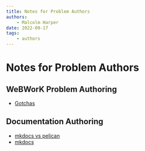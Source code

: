 ```yaml
---
title: Notes for Problem Authors
authors:
    - Malcolm Harper
date: 2022-09-17
tags:
    - authors
---
```


# Notes for Problem Authors

## WeBWorK Problem Authoring

* [Gotchas](ww-author-tips-gotchas.md)

## Documentation Authoring

* [mkdocs vs pelican](mkdocs-vs-pelican.md)
* [mkdocs](mkdocs.md)